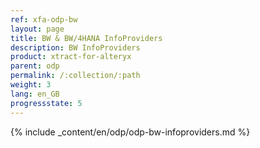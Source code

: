 ```yaml
---
ref: xfa-odp-bw
layout: page
title: BW & BW/4HANA InfoProviders
description: BW InfoProviders
product: xtract-for-alteryx
parent: odp
permalink: /:collection/:path
weight: 3
lang: en_GB
progressstate: 5
---
```



{% include _content/en/odp/odp-bw-infoproviders.md %} 